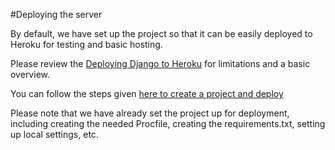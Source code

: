 #Deploying the server

By default, we have set up the project so that it can be easily deployed to Heroku for testing and basic hosting.

Please review the [Deploying Django to Heroku](https://devcenter.heroku.com/articles/deploying-python) for limitations and a basic overview.

You can follow the steps given [here to create a project and deploy](https://tutorial-extensions.djangogirls.org/en/heroku/)

Please note that we have already set the project up for deployment, including creating the needed Procfile, creating the requirements.txt, setting up local settings, etc.
